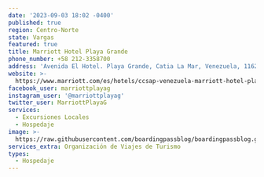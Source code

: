 ```yaml
---
date: '2023-09-03 18:02 -0400'
published: true
region: Centro-Norte
state: Vargas
featured: true
title: Marriott Hotel Playa Grande
phone_number: +58 212-3358700
address: 'Avenida El Hotel. Playa Grande, Catia La Mar, Venezuela, 1162'
website: >-
  https://www.marriott.com/es/hotels/ccsap-venezuela-marriott-hotel-playa-grande/overview/
facebook_user: marriottplayag
instagram_user: '@marriottplayag'
twitter_user: MarriottPlayaG
services:
  - Excursiones Locales
  - Hospedaje
image: >-
  https://raw.githubusercontent.com/boardingpassblog/boardingpassblog.github.io/main/assets/images/Marriott-Playa-Grande.jpg
services_extra: Organización de Viajes de Turismo
types:
  - Hospedaje
---
```

